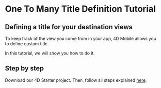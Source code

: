 # One To Many Title Definition Tutorial

## Defining a title for your destination views​

To keep track of the view you come from in your app, 4D Mobile allows you to define custom title.

In this tutorial, we will show you how to do it.

## Step by step

Download our 4D Starter project. Then, follow all steps explained [here](https://developer.4d.com/go-mobile/docs/tutorials/relations/one-to-many-title-definition).
